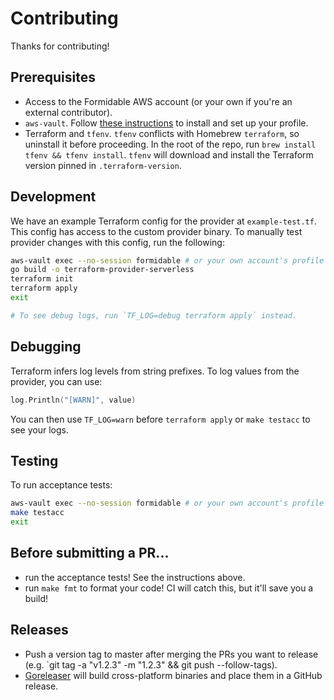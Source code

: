 Contributing
============

Thanks for contributing!

## Prerequisites

- Access to the Formidable AWS account (or your own if you're an external contributor).
- `aws-vault`. Follow [these instructions](https://github.com/99designs/aws-vault) to install and set up your profile.
- Terraform and `tfenv`. `tfenv` conflicts with Homebrew `terraform`, so uninstall it before proceeding. In the root of the repo, run `brew install tfenv && tfenv install`. `tfenv` will download and install the Terraform version pinned in `.terraform-version`.

## Development

We have an example Terraform config for the provider at `example-test.tf`. This config has access to the custom provider binary. To manually test provider changes with this config, run the following:

```sh
aws-vault exec --no-session formidable # or your own account's profile
go build -o terraform-provider-serverless
terraform init
terraform apply
exit

# To see debug logs, run `TF_LOG=debug terraform apply` instead.
```

## Debugging

Terraform infers log levels from string prefixes. To log values from the provider, you can use:

```go
log.Println("[WARN]", value)
```

You can then use `TF_LOG=warn` before `terraform apply` or `make testacc` to see your logs.

## Testing

To run acceptance tests:

```sh
aws-vault exec --no-session formidable # or your own account's profile
make testacc
exit
```

## Before submitting a PR...

- run the acceptance tests! See the instructions above.
- run `make fmt` to format your code! CI will catch this, but it'll save you a build!

## Releases

- Push a version tag to master after merging the PRs you want to release (e.g. `git tag -a "v1.2.3" -m "1.2.3" && git push --follow-tags).
- [Goreleaser](https://goreleaser.com/) will build cross-platform binaries and place them in a GitHub release.
